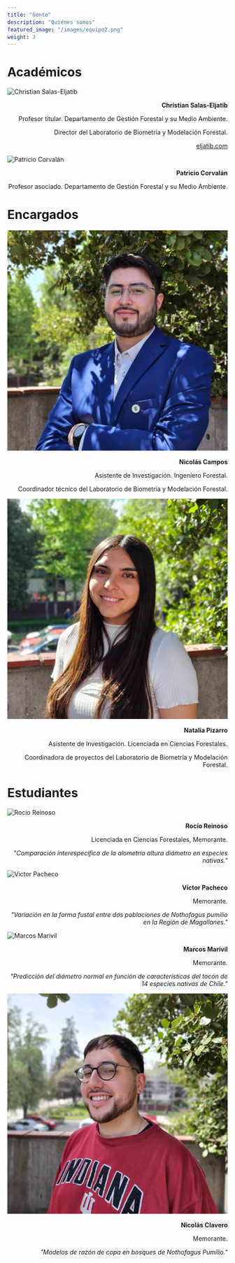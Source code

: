 ```yaml
---
title: "Gente"
description: "Quiénes somos"
featured_image: "/images/equipo2.png"
weight: 3
---
```


<!-- **Statement acá:** Vestibulum convallis, lorem a tempus semper, dui dui euismod elit, vitae placerat urna tortor vitae lacus. -->

# Académicos

<div class="equipo">

![Christian Salas-Eljatib](./img/cse2.png)

<div style="text-align: right;">

**Christian Salas-Eljatib**

Profesor titular. Departamento de Gestión Forestal y su Medio Ambiente.

Director del Laboratorio de Biometría y Modelación Forestal.

[eljatib.com](https://eljatib.com)

<!-- Director del Laboratorio de Biometría y Modelación Forestal. -->

</div>

![Patricio Corvalán](./img/pcorvalan.png)

<div style="text-align: right;">

**Patricio Corvalán**

Profesor asociado. Departamento de Gestión Forestal y su Medio Ambiente.

<!-- Director del Laboratorio de Biometría y Modelación Forestal. -->

</div>

</div>

# Encargados

<div class="equipo">

![Nicolás Campos](./img/nicolas_campos.jpg)

<div style="text-align: right;">

**Nicolás Campos**

Asistente de Investigación. Ingeniero Forestal.

Coordinador técnico del Laboratorio de Biometría y Modelación Forestal.

</div>

![Natalia Pizarro](./img/natalia2.jpg)

<div style="text-align: right;">

**Natalia Pizarro**

Asistente de Investigación. Licenciada en Ciencias Forestales.

Coordinadora de proyectos del Laboratorio de Biometría y Modelación Forestal.

</div>

</div>


# Estudiantes


<div class="equipo">

![Rocio Reinoso](./img/rocio.jpg)

<div style="text-align: right;">

**Rocío Reinoso**

Licenciada en Ciencias Forestales, Memorante.

<i>"Comparación interespecífica de la alometría altura diámetro en especies nativas."</i>

</div>

![Victor Pacheco](./img/victor.jpg)

<div style="text-align: right;">

**Víctor Pacheco**

Memorante.

<i>"Variación en la forma fustal entre dos poblaciones de _Nothofagus pumilio_ en la Región de Magallanes."</i>

</div>

![Marcos Marivil](./img/marcos.jpg)

<div style="text-align: right;">

**Marcos Marivil**

Memorante.

<i>"Predicción del diámetro normal en función de características del tocón de 14 especies nativas de Chile."</i>

</div>

![Nicolás Clavero](./img/nico_clavero.jpg)

<div style="text-align: right;">

**Nicolás Clavero**

Memorante.

<i>"Modelos de razón de copa en bosques de Nothofagus Pumilio."</i>

</div>

</div>
